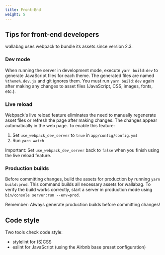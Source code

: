 ```yaml
---
title: Front-End
weight: 5
---
```


## Tips for front-end developers

wallabag uses webpack to bundle its assets since version 2.3.

### Dev mode

When running the server in development mode, execute `yarn build:dev` to
generate JavaScript files for each theme. The generated files are named
`%theme%.dev.js` and git ignores them. You must run `yarn build:dev` again
after making any changes to asset files (JavaScript, CSS, images, fonts, etc.).

### Live reload

Webpack's live reload feature eliminates the need to manually regenerate
asset files or refresh the page after making changes. The changes appear
automatically in the web page. To enable this feature:

1. Set `use_webpack_dev_server` to `true` in `app/config/config.yml`
2. Run `yarn watch`

Important: Set `use_webpack_dev_server` back to `false` when you finish
using the live reload feature.

### Production builds

Before committing changes, build the assets for production by running
`yarn build:prod`. This command builds all necessary assets for wallabag.
To verify the build works correctly, start a server in production mode
using `bin/console server:run --env=prod`.

Remember: Always generate production builds before committing changes!

## Code style

Two tools check code style:
- stylelint for (S)CSS
- eslint for JavaScript (using the Airbnb base preset configuration)
